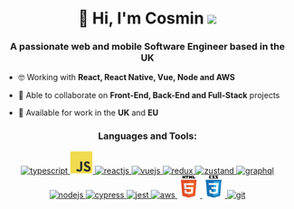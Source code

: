 <h1 align="center">👋 Hi, I'm Cosmin <img src="https://cdn3.emoji.gg/emojis/8324-plink.gif" width="40" />
<h3 align="center">A passionate web and mobile Software Engineer based in the UK</h3>

- 🤓 Working with **React, React Native, Vue, Node and AWS**

- 👯 Able to collaborate on **Front-End, Back-End and Full-Stack** projects

- 🛫 Available for work in the **UK** and **EU**

<h3 align="center">Languages and Tools:</h3>

<p align="center">
  <a href="https://www.typescriptlang.org/" target="_blank"> 
    <img src="https://cdn.worldvectorlogo.com/logos/typescript.svg" alt="typescript" width="40" height="40"/> 
  </a>
  <a href="https://developer.mozilla.org/en-US/docs/Web/JavaScript" target="_blank"> 
    <img src="https://raw.githubusercontent.com/devicons/devicon/master/icons/javascript/javascript-original.svg" alt="javascript" width="40" height="40"/> 
  </a>
  <a href="https://react.dev/" target="_blank"> 
    <img src="https://upload.wikimedia.org/wikipedia/commons/a/a7/React-icon.svg" alt="reactjs" width="40" height="40"/> 
  </a>
  <a href="https://vuejs.org/" target="_blank"> 
    <img src="https://upload.wikimedia.org/wikipedia/commons/9/95/Vue.js_Logo_2.svg" alt="vuejs" width="40" height="40"/> 
  </a>
  <a href="https://redux.js.org/" target="_blank"> 
    <img src="https://cdn.worldvectorlogo.com/logos/redux.svg" alt="redux" width="40" height="40"/> 
  </a>
  <a href="https://github.com/pmndrs/zustand" target="_blank"> 
    <img src="https://raw.githubusercontent.com/pmndrs/zustand/main/examples/demo/public/favicon.ico" alt="zustand" width="40" height="40"/> 
  </a>
  <a href="https://graphql.org/" target="_blank"> 
    <img src="https://upload.wikimedia.org/wikipedia/commons/1/17/GraphQL_Logo.svg" alt="graphql" width="40" height="40"/> 
  </a>
  <a href="https://nodejs.org/" target="_blank"> 
    <img src="https://upload.wikimedia.org/wikipedia/commons/d/d9/Node.js_logo.svg" alt="nodejs" width="40" height="40"/> 
  </a>
  <a href="https://www.cypress.io/" target="_blank"> 
    <img src="https://www.svgrepo.com/show/353630/cypress.svg" alt="cypress" width="40" height="40"/> 
  </a>
  <a href="https://jestjs.io/" target="_blank"> 
    <img src="https://iconape.com/wp-content/files/dx/352988/png/jest-logo.png" alt="jest" width="40" height="40"/> 
  </a>
  <a href="https://aws.amazon.com/" target="_blank"> 
    <img src="https://upload.wikimedia.org/wikipedia/commons/9/93/Amazon_Web_Services_Logo.svg" alt="aws" width="40" height="40"/> 
  </a>
  <a href="https://www.w3.org/html/" target="_blank"> 
    <img src="https://raw.githubusercontent.com/devicons/devicon/master/icons/html5/html5-original-wordmark.svg" alt="html5" width="40" height="40"/> 
  </a>
  <a href="https://www.w3schools.com/css/" target="_blank"> 
    <img src="https://raw.githubusercontent.com/devicons/devicon/master/icons/css3/css3-original-wordmark.svg" alt="css3" width="40" height="40"/> 
  </a>
  <a href="https://git-scm.com/" target="_blank"> 
    <img src="https://www.vectorlogo.zone/logos/git-scm/git-scm-icon.svg" alt="git" width="40" height="40"/> 
  </a>
</p>
